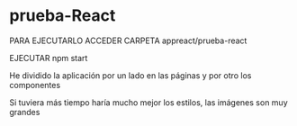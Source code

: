 # prueba-React


PARA EJECUTARLO
ACCEDER CARPETA appreact/prueba-react


EJECUTAR npm start


He dividido la aplicación por un lado en las páginas y por otro los componentes


Si tuviera más tiempo haría mucho mejor los estilos, las imágenes son muy grandes
